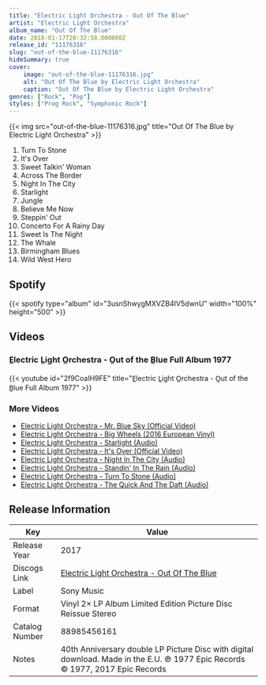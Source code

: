 ```yaml
---
title: "Electric Light Orchestra - Out Of The Blue"
artist: "Electric Light Orchestra"
album_name: "Out Of The Blue"
date: 2018-01-17T20:32:58.000000Z
release_id: "11176316"
slug: "out-of-the-blue-11176316"
hideSummary: true
cover:
    image: "out-of-the-blue-11176316.jpg"
    alt: "Out Of The Blue by Electric Light Orchestra"
    caption: "Out Of The Blue by Electric Light Orchestra"
genres: ["Rock", "Pop"]
styles: ["Prog Rock", "Symphonic Rock"]
---
```


{{< img src="out-of-the-blue-11176316.jpg" title="Out Of The Blue by Electric Light Orchestra" >}}

<!-- section break -->

1. Turn To Stone
2. It's Over
3. Sweet Talkin'  Woman
4. Across The Border
5. Night In The City
6. Starlight
7. Jungle
8. Believe Me Now
9. Steppin'  Out
10. Concerto For A Rainy Day
11. Sweet Is The Night
12. The Whale
13. Birmingham Blues
14. Wild West Hero

<!-- section break -->


## Spotify
{{< spotify type="album" id="3usnShwygMXVZB4IV5dwnU" width="100%" height="500" >}}



## Videos
### E̲lectric L̲ight O̲rchestra  -  O̲ut of the B̲lue Full Album 1977
{{< youtube id="2f9CoaIH9FE" title="E̲lectric L̲ight O̲rchestra  -  O̲ut of the B̲lue Full Album 1977" >}}<br>

### More Videos

- [Electric Light Orchestra - Mr. Blue Sky (Official Video)](https://www.youtube.com/watch?v=aQUlA8Hcv4s)
- [Electric Light Orchestra - Big Wheels (2016 European Vinyl)](https://www.youtube.com/watch?v=TctEigzKUOk)
- [Electric Light Orchestra - Starlight (Audio)](https://www.youtube.com/watch?v=wgoNMzepg1g)
- [Electric Light Orchestra - It's Over (Official Video)](https://www.youtube.com/watch?v=84gmKIKTk40)
- [Electric Light Orchestra - Night In The City (Audio)](https://www.youtube.com/watch?v=pN9u6qf3yKY)
- [Electric Light Orchestra - Standin' In The Rain (Audio)](https://www.youtube.com/watch?v=JlKrn5Pk_Bs)
- [Electric Light Orchestra - Turn To Stone (Audio)](https://www.youtube.com/watch?v=BDhJU_cNCZE)
- [Electric Light Orchestra - The Quick And The Daft (Audio)](https://www.youtube.com/watch?v=r-Py1j_EMKg)


## Release Information
|  Key           | Value                                                |
| ---------------| ---------------------------------------------------- |
| Release Year   | 2017                                   |
| Discogs Link   | [Electric Light Orchestra - Out Of The Blue](https://www.discogs.com/release/11176316-Electric-Light-Orchestra-Out-Of-The-Blue) |
| Label          | Sony Music |
| Format         | Vinyl 2× LP Album Limited Edition Picture Disc Reissue Stereo |
| Catalog Number | 88985456161 |
| Notes | 40th Anniversary double LP Picture Disc with digital download. Made in the E.U. ℗ 1977 Epic Records © 1977, 2017 Epic Records  |